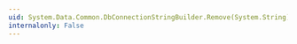 ```yaml
---
uid: System.Data.Common.DbConnectionStringBuilder.Remove(System.String)
internalonly: False
---
```

